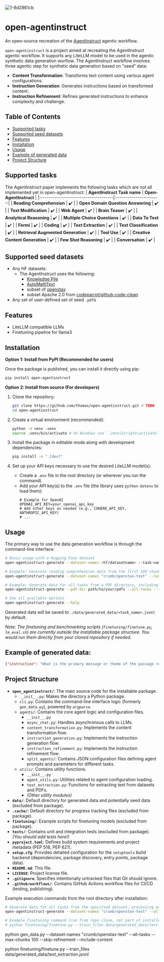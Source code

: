 ![1-8d2861cb](https://github.com/user-attachments/assets/2717bf2a-8f6a-4043-9538-8b832118798c)
# open-agentinstruct

An open-source recreation of the [AgentInstruct](https://arxiv.org/pdf/2407.03502v1) agentic workflow.

`open-agentinstruct` is a project aimed at recreating the AgentInstruct agentic workflow. It supports any LiteLLM model to be used in the agentic synthetic data generation worflow. The AgentInstruct workflow involves three agentic step for synthetic data generation based on "seed" data:
- **Content Transformation**: Transforms text content using various agent configurations.
- **Instruction Generation**: Generates instructions based on transformed content.
- **Instruction Refinement**: Refines generated instructions to enhance complexity and challenge.

## Table of Contents
- [Supported tasks](#supported-tasks)
- [Supported seed datasets](#supported-seed-datasets)
- [Features](#features)
- [Installation](#installation)
- [Usage](#usage)
- [Example of generated data](#example-of-generated-data)
- [Project Structure](#project-structure)

## Supported tasks
The AgentInstruct paper implements the following tasks which are not all implemented yet in open-agentinstruct:
| **AgentInstruct Task name**           | **Open-AgentInstruct** |
|:-------------------------------------|:----------------------:|
| **Reading Comprehension**             | :heavy_check_mark:     |
| **Open Domain Question Answering**    | :heavy_check_mark:     |
| **Text Modification**                 | :heavy_check_mark:     |
| **Web Agent**                         | :heavy_check_mark:     |
| **Brain Teaser**                      | :heavy_check_mark:     |
| **Analytical Reasoning**              | :heavy_check_mark:     |
| **Multiple Choice Questions**         | :heavy_check_mark:     |
| **Data To Text**                      | :heavy_check_mark:     |
| **Fermi**                             | :heavy_check_mark:     |
| **Coding**                            | :heavy_check_mark:     |
| **Text Extraction**                   | :heavy_check_mark:     |
| **Text Classification**               | :heavy_check_mark:     |
| **Retrieval Augmented Generation**    | :heavy_check_mark:     |
| **Tool Use**                          | :heavy_check_mark:     |
| **Creative Content Generation**       | :heavy_check_mark:     |
| **Few Shot Reasoning**                | :heavy_check_mark:     |
| **Conversation**                      | :heavy_check_mark:     |

<!-- What benchmarks will evaluate these:
- [MMLU](https://huggingface.co/datasets/cais/mmlu) (Multiple choice questions)
- [DROP](https://huggingface.co/datasets/ucinlp/drop) (Reading comprehension) -->

## Supported seed datasets
- Any HF datasets:
    - The AgentInstruct uses the following:
        - [Knowledge Pile](https://huggingface.co/datasets/Query-of-CC/Knowledge_Pile)
        - [AutoMathText](https://huggingface.co/datasets/math-ai/AutoMathText)
        - subset of [openstax](https://huggingface.co/datasets/crumb/openstax-text)
        - subset Apache 2.0 from [codeparrot/github-code-clean](https://huggingface.co/datasets/codeparrot/github-code-clean)
- Any set of user-defined set of seed `.pdf`s




<!-- ### Which model will we support?
The paper uses Mistral-7b and compares to Mistral-7b instruct. To limit the hardware requirements at the start, we will use:

-  [Llama-3.2-1B](https://huggingface.co/meta-llama/Llama-3.2-1B) and compare to its [instruct version](https://huggingface.co/meta-llama/Llama-3.2-1B-Instruct) -->

<!-- ### Current results:
| **Benchmark** | **# shots** |     **Metric**     | **LLama 3.2 1B** | **Llama 3.2 1B-Instruct** | **Llama 3.2 3B** | **OpenOrca3** |
|:-------------:|:-----------:|:------------------:|:----------------:|:-------------------------:|:----------------:|:-------------:|
|      MMLU     |      5      | macro_avg/acc_char |       32.2       |            49.3           |       58.0       |               |
|      DROP     |      3      |         f1         |       28.0       |            N/A            |       45.2       |               |

 -->



## Features
- LiteLLM compatible LLMs
- Finetuning pipeline for llama3

## Installation

**Option 1: Install from PyPI (Recommended for users)**

Once the package is published, you can install it directly using pip:

```sh
pip install open-agentinstruct
```

**Option 2: Install from source (For developers)**

1.  Clone the repository:
    ```sh
    git clone https://github.com/thomas/open-agentinstruct.git # TODO: Update with your repo URL
    cd open-agentinstruct
    ```

2.  Create a virtual environment (recommended):
    ```sh
    python -m venv .venv
    source .venv/bin/activate # On Windows use `.venv\Scripts\activate`
    ```

3.  Install the package in editable mode along with development dependencies:
    ```sh
    pip install -e ".[dev]"
    ```

4.  Set up your API keys necessary to use the desired LiteLLM model(s):
    *   Create a `.env` file in the root directory (or wherever you run the command).
    *   Add your API key(s) to the `.env` file (the library uses `python-dotenv` to load them):
        ```dotenv
        # Example for OpenAI
        OPENAI_API_KEY=your_openai_api_key
        # Add other keys as needed (e.g., COHERE_API_KEY, ANTHROPIC_API_KEY)
        # ...
        ```

## Usage

The primary way to use the data generation workflow is through the command-line interface:

```sh
# Basic usage with a Hugging Face dataset
open-agentinstruct-generate --dataset-names <hf/datasetname> --task-name <your_task_name>

# Example: Generate reading comprehension data from the first 100 chunks of openstax
open-agentinstruct-generate --dataset-names "crumb/openstax-text" --task-name reading_comprehension --max-chunks 100

# Example: Generate data for all tasks from a PDF directory, including original content
open-agentinstruct-generate --pdf-dir path/to/your/pdfs --all-tasks --include-content

# See all available options
open-agentinstruct-generate --help
```

Generated data will be saved to `./data/generated_data/<task_name>.jsonl` by default.

*Note: The finetuning and benchmarking scripts (`finetuning/finetune.py`, `lm_eval.sh`) are currently outside the installable package structure. You would run them directly from your cloned repository if needed.*

## Example of generated data:
```json
{"instruction": "What is the primary message or theme of the passage regarding the immune system?", "answer": "The primary message of the passage is that the immune system, while important for protecting the body from diseases, has significant limitations and challenges. It highlights the difficulties in vaccine development, the potential for the immune system to fail in recognizing pathogens, and the negative outcomes associated with immune responses, suggesting that its effectiveness may not be as reliable as previously portrayed.", "context": "The immune system is a complex network that, while essential for protecting the body from infections and diseases, also has notable limitations and challenges. Its ability to respond to a wide range of pathogens is not always effective, as evidenced by the ongoing difficulties in developing vaccines for certain diseases, such as HIV and malaria. These challenges highlight that the immune system, despite its intended role as a defender of health, can sometimes fail to recognize harmful invaders or may overreact, leading to autoimmune diseases and allergies. \nMoreover, while advancements in immunology have been made, the progress is often slow and fraught with setbacks. The hygiene hypothesis, which suggests that exposure to various environmental factors can positively influence immune development, remains a topic of debate, raising questions about its universal applicability. In transplantation, the immune system's role is equally complex; while immunosuppressive therapies have improved transplant success rates, they also illustrate the immune system's struggle to accept necessary foreign elements, such as transplanted organs, which can lead to rejection.\nIn conclusion, while the immune system is a crucial component of our health, its limitations and the challenges it faces cannot be overlooked. Ongoing research is essential, but many questions remain unanswered, suggesting that the immune system's capabilities may not be as reliable as once thought. By critically examining the immune system's weaknesses, we can better understand the need for effective treatments and interventions that address its shortcomings.", "agent": "Refinement Round 2, Goal 2"}

```
## Project Structure

-   **`open_agentinstruct/`**: The main source code for the installable package.
    -   `__init__.py`: Makes the directory a Python package.
    -   `cli.py`: Contains the command-line interface logic (formerly `gen_data.py`), powered by `argparse`.
    -   `agents/`: Contains the core agent logic and configuration files.
        -   `__init__.py`
        -   `async_chat.py`: Handles asynchronous calls to LLMs.
        -   `content_transformation.py`: Implements the content transformation flow.
        -   `instruction_generation.py`: Implements the instruction generation flow.
        -   `instruction_refinement.py`: Implements the instruction refinement flow.
        -   `split_agents/`: Contains JSON configuration files defining agent prompts and parameters for different tasks.
    -   `utils/`: Contains utility functions.
        -   `__init__.py`
        -   `agent_utils.py`: Utilities related to agent configuration loading.
        -   `text_extraction.py`: Functions for extracting text from datasets and PDFs.
        -   *(Other utility modules)*
-   **`data/`**: Default directory for generated data and potentially seed data (excluded from package).
-   **`.cache/`**: Default directory for progress tracking files (excluded from package).
-   **`finetuning/`**: Example scripts for finetuning models (excluded from package).
-   **`tests/`**: Contains unit and integration tests (excluded from package). *(You should add tests here!)*
-   **`pyproject.toml`**: Defines build system requirements and project metadata (PEP 518, PEP 621).
-   **`setup.cfg`**: Provides detailed configuration for the `setuptools` build backend (dependencies, package discovery, entry points, package data).
-   **`README.md`**: This file.
-   **`LICENSE`**: Project license file.
-   **`.gitignore`**: Specifies intentionally untracked files that Git should ignore.
-   **`.github/workflows/`**: Contains GitHub Actions workflow files for CI/CD (testing, publishing).

Example execution commands from the root directory after installation:

```sh
# Generate data for all tasks from the specified dataset, processing max 100 chunks, skipping refinement, including content
open-agentinstruct-generate --dataset-names "crumb/openstax-text" --all-tasks --max-chunks 100 --skip-refinement --include-content

# Example finetuning command (run from repo clone, not part of installed package)
# python finetuning/finetune.py --train_files data/generated_data/text_extraction.jsonl
```




 python gen_data.py --dataset-names "crumb/openstax-text" --all-tasks --max-chunks 100 --skip-refinement --include-content



 python finetuning/finetune.py --train_files data/generated_data/text_extraction.jsonl
